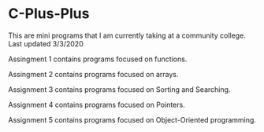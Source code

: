# C-Plus-Plus

This are mini programs that I am currently taking at a community college. 
Last updated 3/3/2020

Assingment 1 contains programs focused on functions. 

Assingment 2 contains programs focused on arrays.

Assignment 3 contains programs focused on Sorting and Searching.

Assignment 4 contains programs focused on Pointers.

Assignment 5 contains programs focused on Object-Oriented programming.
 
